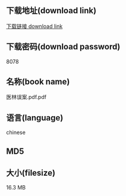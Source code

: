 ## 下载地址(download link)
[下载链接 download link](https://tutu365.netlify.app/?s=%E5%8C%BB%E6%9E%97%E8%AF%AF%E6%A1%88.pdf)

## 下载密码(download password)
8078

## 名称(book name)
医林误案.pdf.pdf

## 语言(language)
chinese

## MD5


## 大小(filesize)
16.3 MB
